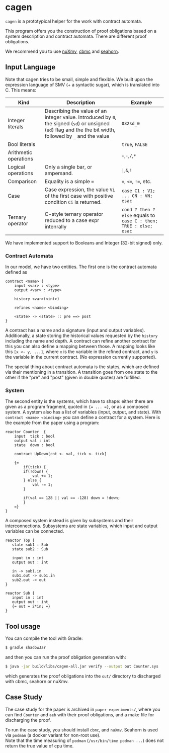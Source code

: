 # cagen

`cagen` is a prototypical helper for the work with contract automata. 

This program offers you the construction of proof obligations based on a system description and contract automata. 
There are different proof obligations. 

We recommend you to use [nuXmv](https://nuxmv.fkb.eu), [cbmc](https://www.cprover.org/cbmc/) and [seahorn](https://github.com/seahorn/seahorn).

## Input Language

Note that cagen tries to be small, simple and flexible.
We built upon the expression language of SMV (+ a syntactic sugar), which is translated into C. This means:

| Kind                  | Description                                                                                                                                                 | Example                                                           | 
|-----------------------|-------------------------------------------------------------------------------------------------------------------------------------------------------------|-------------------------------------------------------------------|
 | Integer literals      | Describing the value of an integer value. Introduced by `0`, the signed (`sd`) or unsigned (`ud`) flag and the the bit width, followed by `_` and the value | `032sd_0`                                                         |
| Bool literals         |                                                                                                                                                             | `true`, `FALSE`                                                   |
| Arithmetic operations |                                                                                                                                                             | `+`,`-`,`/`,`*`                                                   |
| Logical operations    | Only a single bar, or ampersand.                                                                                                                            | `\|`,`&`,`!`                                                      |     
| Comparison            | Equality is a simple `=`                                                                                                                                    | `=`, `<=`, `!=`, etc.                                             |
| Case                  | Case expression, the value `Vi` of the first case with positive condition `Ci` is returned.                                                                 | `case C1 : V1; ... CN : VN; esac`                                 |
| Ternary operator      | C-style ternary operator reduced to a case expr intenrally                                                                                                  | `cond ? then ? else` equals to `case C : then; TRUE : else; esac` |

We have implemented support to Booleans and Integer (32-bit signed) only. 

### Contract Automata 

In our model, we have two entities. The first one is the contract automata defined as 

```
contract <name> {
    input <var> : <type>
    output <var> : <type>

    history <var>(<int>)

    refines <name> <binding>    

    <state> -> <state> :: pre ==> post    
}
```

A contract has a name and a signature (input and output variables). Additionally, a state storing the historical values requested by the `history` including the name and depth. A contract can refine another contract for this you can also define a mapping between those. A mapping looks like this `[x <- y, ...]`, where `x` is the variable in the refined contract, and `y` is the variable in the current contract. (No expression currently supported).

The special thing about contract automata is the states, which are defined via their mentioning in a transition. A transition goes from one state to the other if the "pre" and "post" (given in double quotes) are fulfilled.

### System 

The second entity is the systems, which have to shape: either there are given as a program fragment, quoted in `{= ... =}`, or as a composed system. A system also has a list of variables (input, output, and state). With `contract <name> <binding>` you can define a contract for a system.
Here is the example from the paper using a program:

``` 
reactor Counter  {
    input  tick : bool
    output val : int
    state  down : bool

    contract UpDown[cnt <- val, tick <- tick]

    {=
        if(tick) {
        if(!down) {
            val += 1;
        } else {
            val -= 1;
        }

        if(val == 128 || val == -128) down = !down;
        }
    =}
}
```

A composed system instead is given by subsystems and their interconnections. Subsystems are state variables, which input and output variables can be connected.

```
reactor Top {
   state sub1 : Sub
   state sub2 : Sub

   input in : int
   output out : int

   in -> sub1.in
   sub1.out -> sub1.in
   sub2.out -> out
}

reactor Sub {
   input in : int
   output out : int
   {= out = 2*in; =}
}
```

## Tool usage

You can compile the tool with Gradle: 
```sh
$ gradle shadowJar
```
and then you can run the proof obligation generation with:
```sh
$ java -jar build/libs/cagen-all.jar verify --output out Counter.sys
```
which generates the proof obligations into the `out/` directory to discharged with cbmc, seahorn or nuXmv. 

## Case Study

The case study for the paper is archived in `paper-experiments/`, where you can find `Counter` and `aeb` with their proof obligations, and a make file for discharging the proof. 

To run the case study, you should install `cbmc`, and `nuXmv`. Seahorn is used via `podman` (a docker variant for non-root use).  
Note that the time measuring of `podman` (`/usr/bin/time podman ...`) does not return the true value of cpu time. 

